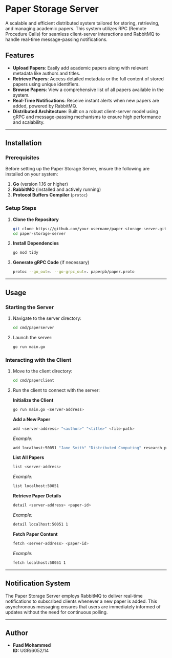
# Paper Storage Server

A scalable and efficient distributed system tailored for storing, retrieving, and managing academic papers. This system utilizes RPC (Remote Procedure Calls) for seamless client-server interactions and RabbitMQ to handle real-time message-passing notifications.

## Features

- **Upload Papers**: Easily add academic papers along with relevant metadata like authors and titles.
- **Retrieve Papers**: Access detailed metadata or the full content of stored papers using unique identifiers.
- **Browse Papers**: View a comprehensive list of all papers available in the system.
- **Real-Time Notifications**: Receive instant alerts when new papers are added, powered by RabbitMQ.
- **Distributed Architecture**: Built on a robust client-server model using gRPC and message-passing mechanisms to ensure high performance and scalability.

---

## Installation

### Prerequisites

Before setting up the Paper Storage Server, ensure the following are installed on your system:

1. **Go** (version 1.16 or higher)
2. **RabbitMQ** (installed and actively running)
3. **Protocol Buffers Compiler** (`protoc`)

### Setup Steps

1. **Clone the Repository**
   ```bash
   git clone https://github.com/your-username/paper-storage-server.git
   cd paper-storage-server
   ```

2. **Install Dependencies**
   ```bash
   go mod tidy
   ```

3. **Generate gRPC Code** (if necessary)
   ```bash
   protoc --go_out=. --go-grpc_out=. paperpb/paper.proto
   ```

---

## Usage

### Starting the Server

1. Navigate to the server directory:
   ```bash
   cd cmd/paperserver
   ```

2. Launch the server:
   ```bash
   go run main.go
   ```

### Interacting with the Client

1. Move to the client directory:
   ```bash
   cd cmd/paperclient
   ```

2. Run the client to connect with the server:
   
   **Initialize the Client**
   ```bash
   go run main.go <server-address>
   ```

   **Add a New Paper**
   ```bash
   add <server-address> "<author>" "<title>" <file-path>
   ```
   *Example:*
   ```bash
   add localhost:50051 "Jane Smith" "Distributed Computing" research_paper.pdf
   ```

   **List All Papers**
   ```bash
   list <server-address>
   ```
   *Example:*
   ```bash
   list localhost:50051
   ```

   **Retrieve Paper Details**
   ```bash
   detail <server-address> <paper-id>
   ```
   *Example:*
   ```bash
   detail localhost:50051 1
   ```

   **Fetch Paper Content**
   ```bash
   fetch <server-address> <paper-id>
   ```
   *Example:*
   ```bash
   fetch localhost:50051 1
   ```

---

## Notification System

The Paper Storage Server employs RabbitMQ to deliver real-time notifications to subscribed clients whenever a new paper is added. This asynchronous messaging ensures that users are immediately informed of updates without the need for continuous polling.

---

## Author

- **Fuad Mohammed**  
  **ID:** UGR/6052/14

```